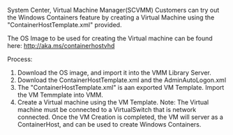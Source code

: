 
System Center, Virtual Machine Manager(SCVMM) Customers can try out the Windows Containers feature by 
creating a Virtual Machine using the "ContainerHostTemplate.xml" provided.

The OS Image to be used for creating the Virtual machine can be found here:
http://aka.ms/containerhostvhd

Process:
1. Download the OS image, and import it into the VMM Library Server.
2. Download the ContainerHostTemplate.xml and the AdminAutoLogon.xml
3. The "ContainerHostTemplate.xml" is aan exported VM Template. Import the VM Temmplate into VMM.
4. Create a Virtual machine using the VM Template. Note: The Virtual machine must be connected to a VirtualSwitch that is
  network connected.
Once the VM Creation is completed, the VM will server as a ContainerHost, and can be used to create Windows Containers.
